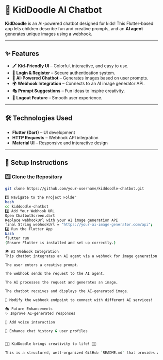 # 🎨 KidDoodle AI Chatbot  

**KidDoodle** is an AI-powered chatbot designed for kids! This Flutter-based app lets children describe fun and creative prompts, and an **AI agent** generates unique images using a webhook.  

---

## ✨ Features  
- 🖍 **Kid-Friendly UI** – Colorful, interactive, and easy to use.  
- 🔐 **Login & Register** – Secure authentication system.  
- 🤖 **AI-Powered Chatbot** – Generates images based on user prompts.  
- 🌍 **Webhook Integration** – Connects to an AI image generator API.  
- 🎭 **Prompt Suggestions** – Fun ideas to inspire creativity.  
- 🚪 **Logout Feature** – Smooth user experience.  

---

## 🛠 Technologies Used  
- **Flutter (Dart)** – UI development  
- **HTTP Requests** – Webhook API integration  
- **Material UI** – Responsive and interactive design  

---

## 🚀 Setup Instructions  

### 1️⃣ Clone the Repository  
```bash
git clone https://github.com/your-username/kiddoodle-chatbot.git

2️⃣ Navigate to the Project Folder
bash
cd kiddoodle-chatbot
3️⃣ Add Your Webhook URL
Open ChatbotScreen.dart
Replace webhookUrl with your AI image generation API
final String webhookUrl = "https://your-ai-image-generator.com/api";
4️⃣ Run the Flutter App
bash
flutter run
(Ensure Flutter is installed and set up correctly.)

🌍 AI Webhook Integration
This chatbot integrates an AI agent via a webhook for image generation.

The user enters a creative prompt.

The webhook sends the request to the AI agent.

The AI processes the request and generates an image.

The chatbot receives and displays the AI-generated image.

🔧 Modify the webhook endpoint to connect with different AI services!

🎭 Future Enhancements
✨ Improve AI-generated responses

🎤 Add voice interaction

📜 Enhance chat history & user profiles


👦👧 KidDoodle brings creativity to life! 🚀🎨

This is a structured, well-organized GitHub `README.md` that provides all essential details about your project. Let me know if you need any modifications! 🚀






